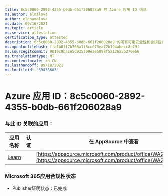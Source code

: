 ```yaml
---
title: 8c5c0060-2892-4355-b0db-661f206028a9 的 Azure 应用 ID 信息
ms.author: elmalova
author: elenamalova
ms.date: 09/16/2021
ms.topic: article
ms.service: attestation
certification_type: attested
description: 8c5c0060-2892-4355-b0db-661f206028a9 的所有可用安全性和合规性信息。
ms.openlocfilehash: ffa1b0ff7b766a1f6cc073ea72b194abecc8e79f
ms.sourcegitcommit: 9010c9bace5d935309eae5098f5a126a55270eb6
ms.translationtype: MT
ms.contentlocale: zh-CN
ms.lasthandoff: 09/18/2021
ms.locfileid: "59435603"
---
```

# <a name="azure-app-id-8c5c0060-2892-4355-b0db-661f206028a9"></a>Azure 应用 ID：8c5c0060-2892-4355-b0db-661f206028a9


### <a name="apps-associated-with-this-id"></a>与此 ID 关联的应用：
| **应用名称** | **认证** | **在 AppSource 中查看** |
|--------------|---------------|-----------------------|
| [Learn](https://docs.microsoft.com/microsoft-365-app-certification/forward/WA200001308) |  | [https://appsource.microsoft.com/product/office/WA200001308](https://appsource.microsoft.com/product/office/WA200001308) |

### <a name="microsoft-365-app-compliance-status"></a>Microsoft 365应用合规性状态
- Publisher证明状态：已完成
